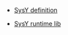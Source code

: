 - [SysY definition](https://gitlab.eduxiji.net/nscscc/docs/-/blob/master/SysY%E8%AF%AD%E8%A8%80%E5%AE%9A%E4%B9%89.pdf)

- [SysY runtime lib](https://gitlab.eduxiji.net/nscscc/docs/-/blob/master/SysY%E8%BF%90%E8%A1%8C%E6%97%B6%E5%BA%93.pdf)


